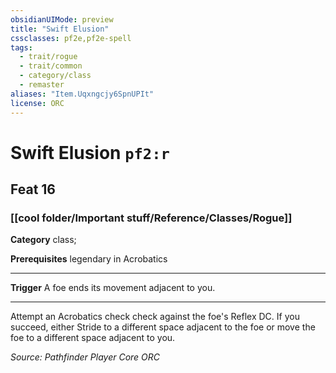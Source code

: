 ```yaml
---
obsidianUIMode: preview
title: "Swift Elusion"
cssclasses: pf2e,pf2e-spell
tags:
  - trait/rogue
  - trait/common
  - category/class
  - remaster
aliases: "Item.Uqxngcjy6SpnUPIt"
license: ORC
---
```

# Swift Elusion `pf2:r`
## Feat 16
### [[cool folder/Important stuff/Reference/Classes/Rogue]]

**Category** class; 



**Prerequisites** legendary in Acrobatics
* * *
**Trigger** A foe ends its movement adjacent to you.

* * *

Attempt an Acrobatics check check against the foe's Reflex DC. If you succeed, either Stride to a different space adjacent to the foe or move the foe to a different space adjacent to you.

*Source: Pathfinder Player Core*
*ORC*